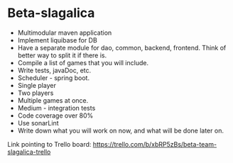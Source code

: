 # Beta-slagalica

- Multimodular maven application
- Implement liquibase for DB
- Have a separate module for dao, common, backend, frontend. Think of better way to split it if there is.
- Compile a list of games that you will include.
- Write tests, javaDoc, etc.
- Scheduler - spring boot. 
- Single player
- Two players
- Multiple games at once.
- Medium - integration tests
- Code coverage over 80%
- Use sonarLint
- Write down what you will work on now, and what will be done later on.


Link pointing to Trello board: https://trello.com/b/xbRP5zBs/beta-team-slagalica-trello


